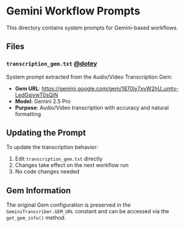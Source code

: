# Gemini Workflow Prompts

This directory contains system prompts for Gemini-based workflows.

## Files

### `transcription_gem.txt` [@dotey](https://x.com/dotey/status/1971810075867046131)

System prompt extracted from the Audio/Video Transcription Gem:
- **Gem URL**: https://gemini.google.com/gem/1870ly7xvW2hU_umtv-LedGsjywT0sQiN
- **Model**: Gemini 2.5 Pro
- **Purpose**: Audio/Video transcription with accuracy and natural formatting

## Updating the Prompt

To update the transcription behavior:

1. Edit `transcription_gem.txt` directly
2. Changes take effect on the next workflow run
3. No code changes needed

## Gem Information

The original Gem configuration is preserved in the `GeminiTranscriber.GEM_URL` constant and can be accessed via the `get_gem_info()` method.
